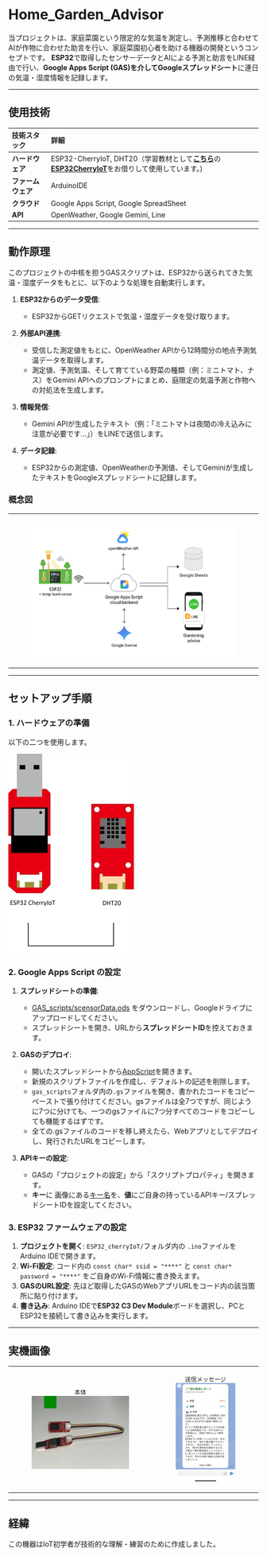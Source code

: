 # Home_Garden_Advisor
当プロジェクトは、家庭菜園という限定的な気温を測定し、予測推移と合わせてAIが作物に合わせた助言を行い、家庭菜園初心者を助ける機器の開発というコンセプトです。
**ESP32**で取得したセンサーデータとAIによる予測と助言をLINE経由で行い、**Google Apps Script (GAS)**を介して**Googleスプレッドシート**に連日の気温・湿度情報を記録します。

---

## 使用技術

| 技術スタック | 詳細 |
| :--- | :--- |
| **ハードウェア** | ESP32-CherryIoT, DHT20（学習教材として[**こちら**](https://github.com/DenkiJoshi/ESP32CherryIoT)の[**ESP32CherryIoT**](images/g5.jpg)をお借りして使用しています。)|
| **ファームウェア** | ArduinoIDE |
| **クラウド** | Google Apps Script, Google SpreadSheet |
| **API** | OpenWeather, Google Gemini, Line |

---

## 動作原理

このプロジェクトの中核を担うGASスクリプトは、ESP32から送られてきた気温・湿度データをもとに、以下のような処理を自動実行します。

1.  **ESP32からのデータ受信**:
    - ESP32からGETリクエストで気温・湿度データを受け取ります。

2.  **外部API連携**:
    - 受信した測定値をもとに、OpenWeather APIから12時間分の地点予測気温データを取得します。
    - 測定値、予測気温、そして育てている野菜の種類（例：ミニトマト、ナス）をGemini APIへのプロンプトにまとめ、庭限定の気温予測と作物への対処法を生成します。

3.  **情報発信**:
    - Gemini APIが生成したテキスト（例：「ミニトマトは夜間の冷え込みに注意が必要です...」）をLINEで送信します。

4.  **データ記録**:
    - ESP32からの測定値、OpenWeatherの予測値、そしてGeminiが生成したテキストをGoogleスプレッドシートに記録します。

### 概念図
<table>
  <tr>
    <td align="center">
      <figure>
        <img src="images/circuit.png" alt="概念図" style="width:100%;">
      </figure>
    </td>
  </tr>
</table>

---

## セットアップ手順

### 1. ハードウェアの準備

以下の二つを使用します。

![device_and_censor.jpg](images/device_and_censor.jpg)

### 2. Google Apps Script の設定

1.  **スプレッドシートの準備**:
    * [GAS_scripts/scensorData.ods](GAS_scripts/censorData.ods) をダウンロードし、Googleドライブにアップロードしてください。
    * スプレッドシートを開き、URLから**スプレッドシートID**を控えておきます。

2.  **GASのデプロイ**:
    * 開いたスプレッドシートから[AppScript](images/spreadsheet_setting.png)を開きます。
    * 新規のスクリプトファイルを作成し、デフォルトの記述を削除します。
    * `gas_scripts`フォルダ内の`.gs`ファイルを開き、書かれたコードをコピーペーストで張り付けてください。gsファイルは全7つですが、同じように7つに分けても、一つのgsファイルに7つ分すべてのコードをコピーしても機能するはずです。
    * 全ての.gsファイルのコードを移し終えたら、Webアプリとしてデプロイし、発行されたURLをコピーします。

3.  **APIキーの設定**:
    * GASの「プロジェクトの設定」から「スクリプトプロパティ」を開きます。
    * **キー**に 画像にある[キー名](images/APIkey_list.png)を、**値**にご自身の持っているAPIキー/スプレッドシートIDを設定してください。

### 3. ESP32 ファームウェアの設定

1.  **プロジェクトを開く**: `ESP32_cherryIoT/`フォルダ内の `.ino`ファイルをArduino IDEで開きます。
2.  **Wi-Fi設定**: コード内の `const char* ssid = "****"` と `const char* password = "****"` をご自身のWi-Fi情報に書き換えます。
3.  **GASのURL設定**: 先ほど取得したGASのWebアプリURLをコード内の該当箇所に貼り付けます。
4.  **書き込み**: Arduino IDEで**ESP32 C3 Dev Module**ボードを選択し、PCとESP32を接続して書き込みを実行します。

---

##  実機画像

<table>
  <tr>
    <td align="center">
      <figure>
        <figcaption align="center">
          <code>本体</code>
        </figcaption>
        <img src="images/main_device.jpg" alt="本体" style="width:100%;">
      </figure>
    </td>
    <td align="center">
      <figure>
        <figcaption align="center">
          <code>送信メッセージ</code>
        </figcaption>
        <img src="images/advice_image.jpg" alt="送信メッセージ" style="width:100%;">
      </figure>
    </td>
  </tr>
</table>

---

## 経緯

この機器はIoT初学者が技術的な理解・練習のために作成しました。

